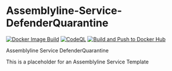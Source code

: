 # Assemblyline-Service-DefenderQuarantine

[![Docker Image Build](https://github.com/adammchugh/Assemblyline-Service-DefenderQuarantine/actions/workflows/docker-image.yml/badge.svg)](https://github.com/adammchugh/Assemblyline-Service-DefenderQuarantine/actions/workflows/docker-image.yml)
[![CodeQL](https://github.com/adammchugh/Assemblyline-Service-DefenderQuarantine/actions/workflows/codeql-analysis.yml/badge.svg)](https://github.com/adammchugh/Assemblyline-Service-DefenderQuarantine/actions/workflows/codeql-analysis.yml)
[![Build and Push to Docker Hub](https://github.com/adammchugh/Assemblyline-Service-DefenderQuarantine/actions/workflows/build-push.yml/badge.svg)](https://github.com/adammchugh/Assemblyline-Service-DefenderQuarantine/actions/workflows/build-push.yml)

Assemblyline Service DefenderQuarantine

This is a placeholder for an Assemblyline Service Template
